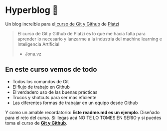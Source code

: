 # Hyperblog  🤘
Un blog increíble para el[ curso de Git y Github](https://platzi.com/cursos/git-github/ " curso de Git y Github") de [Platzi](https://platzi.com/ "Platzi")
> El curso de Git y Github de Platzi es lo que me hacía falta para aprender lo necesario y lanzarme a la industria del machine learning e Inteligencia Artificial
> - Jona.vz

## En este curso vemos de todo
* Todos los comandos de Git
* El flujo de trabajo en Github
* El verdadero uso de las buenas prácticas
* Trucos y shotcuts para ser mas eficiente
* Las diferentes formas de trabajar en un equipo desde Github

Y como un amable recordatorio: **Este readme.md es un ejemplo**.  Diseñado para el reto del curso. Si llegas acá NO TE LO TOMES EN SERIO y si puedes toma el curso de  [**Git y Github**](https://platzi.com/cursos/git-github/ "a ver el curso").